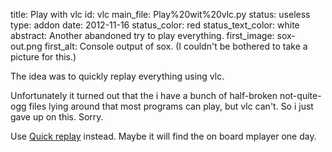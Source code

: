title: Play with vlc
id: vlc
main_file: Play%20wit%20vlc.py
status: useless
type: addon
date: 2012-11-16
status_color: red
status_text_color: white
abstract: Another abandoned try to play everything.
first_image: sox-out.png
first_alt: Console output of sox. (I couldn't be bothered to take a picture for this.)

The idea was to quickly replay everything using vlc.

Unfortunately it turned out that the i have a bunch of half-broken
not-quite-ogg files lying around that most programs can play, but vlc
can't. So i just gave up on this. Sorry.

Use [Quick replay](Quick%20replay.html) instead. Maybe it will find the
on board mplayer one day.
